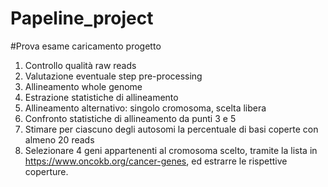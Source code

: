 # Papeline_project
#Prova esame caricamento progetto

1. Controllo qualità raw reads
2. Valutazione eventuale step pre-processing
3. Allineamento whole genome
4. Estrazione statistiche di allineamento
5. Allineamento alternativo: singolo cromosoma, scelta libera
6. Confronto statistiche di allineamento da punti 3 e 5
7. Stimare per ciascuno degli autosomi la percentuale di basi coperte con almeno 20
reads
8. Selezionare 4 geni appartenenti al cromosoma scelto, tramite la lista in
https://www.oncokb.org/cancer-genes, ed estrarre le rispettive coperture.
